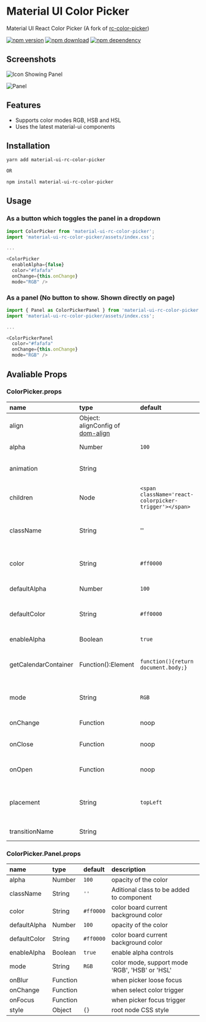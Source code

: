 # Material UI Color Picker

Material UI React Color Picker (A fork of [rc-color-picker](https://github.com/react-component/color-picker))

[![npm version](http://img.shields.io/npm/v/material-ui-rc-color-picker.svg)](https://www.npmjs.org/package/material-ui-rc-color-picker) 
[![npm download](http://img.shields.io/npm/dm/material-ui-rc-color-picker.svg)](https://www.npmjs.org/package/material-ui-rc-color-picker)
[![npm dependency](https://david-dm.org/timmo001/material-ui-rc-color-picker.svg)](https://david-dm.org/timmo001/material-ui-rc-color-picker)


## Screenshots

![Icon Showing Panel](.github/icon.png)


![Panel](.github/panel.png)

## Features

* Supports color modes RGB, HSB and HSL
* Uses the latest material-ui components

## Installation

```bash
yarn add material-ui-rc-color-picker

OR

npm install material-ui-rc-color-picker
```

## Usage

### As a button which toggles the panel in a dropdown

```js
import ColorPicker from 'material-ui-rc-color-picker';
import 'material-ui-rc-color-picker/assets/index.css';

...

<ColorPicker
  enableAlpha={false}
  color="#fafafa"
  onChange={this.onChange}
  mode="RGB" />
```


### As a panel (No button to show. Shown directly on page)

```js
import { Panel as ColorPickerPanel } from 'material-ui-rc-color-picker';
import 'material-ui-rc-color-picker/assets/index.css';

...

<ColorPickerPanel
  color="#fafafa"
  onChange={this.onChange}
  mode="RGB" />
```

## Avaliable Props

### ColorPicker.props

| name                 | type                                                                      | default                                               | description                                                 |
|:---------------------|:--------------------------------------------------------------------------|:------------------------------------------------------|:------------------------------------------------------------|
| align                | Object: alignConfig of [dom-align](https://github.com/yiminghe/dom-align) |                                                       | popup 's align config                                       |
| alpha                | Number                                                                    | `100`                                                 | opacity of the color                                        |
| animation            | String                                                                    |                                                       | index.css support 'slide-up'                                |
| children             | Node                                                                      | `<span className='react-colorpicker-trigger'></span>` | additional trigger appended to picker                       |
| className            | String                                                                    | ''                                                    | Aditional class to be added to component                    |
| color                | String                                                                    | `#ff0000`                                             | color board current background color                        |
| defaultAlpha         | Number                                                                    | `100`                                                 | opacity of the color                                        |
| defaultColor         | String                                                                    | `#ff0000`                                             | color board current background color                        |
| enableAlpha          | Boolean                                                                   | `true`                                                | enable alpha  controls                                      |
| getCalendarContainer | Function():Element                                                        | `function(){return document.body;}`                   | dom node where picker to be rendered into                   |
| mode                 | String                                                                    | `RGB`                                                 | color mode, support mode 'RGB', 'HSB' or 'HSL'              |
| onChange             | Function                                                                  | noop                                                  | when select color                                           |
| onClose              | Function                                                                  | noop                                                  | when color picker popup close                               |
| onOpen               | Function                                                                  | noop                                                  | when color picker popup open                                |
| placement            | String                                                                    | `topLeft`                                             | one of ['topLeft', 'topRight', 'bottomLeft', 'bottomRight'] |
| transitionName       | String                                                                    |                                                       | css class for animation                                     |


### ColorPicker.Panel.props

| name         | type     | default   | description                                    |
|:-------------|:---------|:----------|:-----------------------------------------------|
| alpha        | Number   | `100`     | opacity of the color                           |
| className    | String   | `''`      | Aditional class to be added to component       |
| color        | String   | `#ff0000` | color board current background color           |
| defaultAlpha | Number   | `100`     | opacity of the color                           |
| defaultColor | String   | `#ff0000` | color board current background color           |
| enableAlpha  | Boolean  | `true`    | enable alpha  controls                         |
| mode         | String   | `RGB`     | color mode, support mode 'RGB', 'HSB' or 'HSL' |
| onBlur       | Function |           | when picker loose focus                        |
| onChange     | Function |           | when select color trigger                      |
| onFocus      | Function |           | when picker focus trigger                      |
| style        | Object   | `{}`      | root node CSS style                            |
